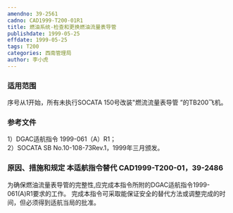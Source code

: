 ```yaml
---
amendno: 39-2561  
cadno: CAD1999-T200-01R1  
title: 燃油系统-检查和更换燃油流量表导管  
publishdate: 1999-05-25  
effdate: 1999-05-25  
tags: T200  
categories: 西南管理局  
author: 李小虎  
---
```

  
### 适用范围  
序号从1开始，所有未执行SOCATA 150号改装"燃流流量表导管 ”的TB200飞机。  
  
<!--more-->  
### 参考文件  
1）DGAC适航指令 1999-061（A）R1；  
2）SOCATA SB No.10-108-73Rev.1，1999年三月颁发。  
  
### 原因、措施和规定 本适航指令替代 CAD1999-T200-01，39-2486  
为确保燃油流量表导管的完整性,应完成本指令所附的DGAC适航指令1999-061(A)R1要求的工作。 完成本指令可采取能保证安全的替代方法或调整完成的时间，但必须得到适航当局的批准。  
